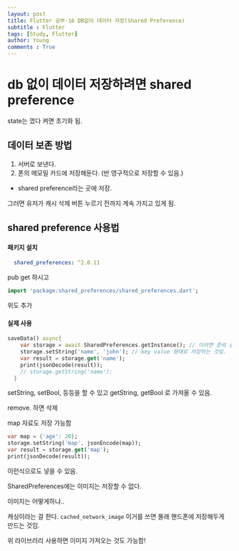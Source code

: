 ```yaml
---
layout: post
title: Flutter 공부-16 DB없이 데이터 저장(Shared Preference)
subtitle : Flutter
tags: [Study, Flutter]
author: Young
comments : True
---
```

# db 없이 데이터 저장하려면 shared preference

state는 껐다 켜면 초기화 됨.

## 데이터 보존 방법
1. 서버로 보낸다.
2. 폰의 메모밀 카드에 저장해둔다.
(반 영구적으로 저장할 수 있음.)
- shared preference라는 곳에 저장.


그러면 유저가 캐시 삭제 버튼 누르기 전까지 
계속 가지고 있게 됨.

## shared preference 사용법
#### 패키지 설치

```yaml
  shared_preferences: ^2.0.11
```

pub get 하시고

```dart
import 'package:shared_preferences/shared_preferences.dart';
```
위도 추가

#### 실제 사용
```dart
saveData() async{
    var storage = await SharedPreferences.getInstance(); // 이러면 준비 끝
    storage.setString('name', 'john'); // key value 형태로 저장하는 것임.
    var result = storage.get('name');
    print(jsonDecode(result));
    // storage.getString('name'); 
  }
```

setString, setBool, 등등을 할 수 있고
getString, getBool 로 가져올 수 있음.

remove.  하면 삭제

map 자료도 저장 가능함
``` dart
var map = {'age': 20};
storage.setString('map', jsonEncode(map));
var result = storage.get('map');
print(jsonDecode(result));
```

이런식으로도 넣을 수 있음.

SharedPreferences에는 이미지는 저장할 수 없다.

이미지는 어떻게하냐..

캐싱이라는 걸 한다.
```cached_network_image``` 이거를 쓰면
몰래 핸드폰에 저장해두게 만드는 것임.

위 라이브러리 사용하면 이미지 가져오는 것도 가능함!
